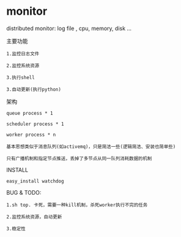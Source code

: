 # monitor
distributed monitor:  log file , cpu, memory, disk ...

主要功能

    1.监控日志文件

    2.监控系统资源

    3.执行shell

    3.自动更新(执行python)
    
架构

    queue process * 1

    scheduler process * 1

    worker process * n

    基本思想类似于消息队列(如activemq)，只是简洁一些(逻辑简洁、安装也简单些)

    只有广播机制和指定节点推送，丢掉了多节点从同一队列消耗数据的机制

INSTALL

    easy_install watchdog

BUG & TODO:

    1.sh top. 卡死，需要一种kill机制，杀死worker执行不完的任务

    2.监控系统资源，自动更新

    3.稳定性
